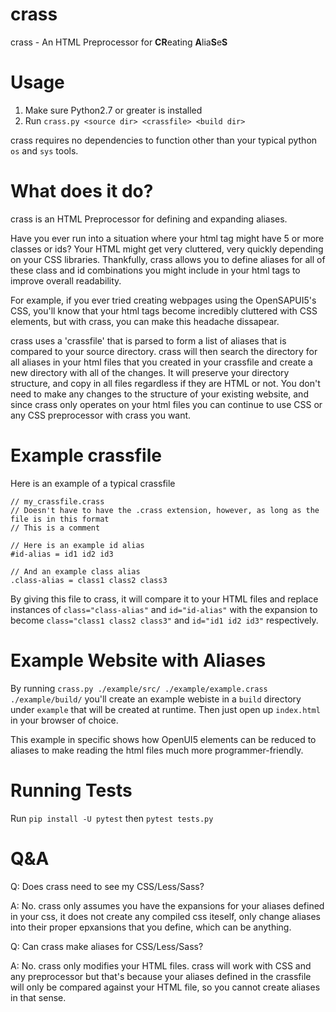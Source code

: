# crass
crass - An HTML Preprocessor for **CR**eating **A**lia**S**e**S**

# Usage

1. Make sure Python2.7 or greater is installed
2. Run `crass.py <source dir> <crassfile> <build dir>`

crass requires no dependencies to function other than your typical python `os` and `sys` tools.

# What does it do?

crass is an HTML Preprocessor for defining and expanding aliases. 

Have you ever run into a situation where your html tag might have 5 or more classes or ids? Your HTML might get very cluttered, very quickly depending on your CSS libraries. Thankfully, crass allows you to define aliases for all of these class and id combinations you might include in your html tags to improve overall readability. 

For example, if you ever tried creating webpages using the OpenSAPUI5's CSS, you'll know that your html tags become incredibly cluttered with CSS elements, but with crass, you can make this headache dissapear.

crass uses a 'crassfile' that is parsed to form a list of aliases that is compared to your source directory. crass will then search the directory for all aliases in your html files that you created in your crassfile and create a new directory with all of the changes. It will preserve your directory structure, and copy in all files regardless if they are HTML or not. You don't need to make any changes to the structure of your existing website, and since crass only operates on your html files you can continue to use CSS or any CSS preprocessor with crass you want.

# Example crassfile

Here is an example of a typical crassfile

```
// my_crassfile.crass
// Doesn't have to have the .crass extension, however, as long as the file is in this format
// This is a comment

// Here is an example id alias
#id-alias = id1 id2 id3

// And an example class alias
.class-alias = class1 class2 class3
```

By giving this file to crass, it will compare it to your HTML files and replace instances of `class="class-alias"` and `id="id-alias"` with the expansion to become `class="class1 class2 class3"` and `id="id1 id2 id3"` respectively.

# Example Website with Aliases

By running `crass.py ./example/src/ ./example/example.crass ./example/build/` you'll create an example webiste in a `build` directory under `example` that will be created at runtime. Then just open up `index.html` in your browser of choice.

This example in specific shows how OpenUI5 elements can be reduced to aliases to make reading the html files much more programmer-friendly.

# Running Tests

Run `pip install -U pytest` then `pytest tests.py`

# Q&A

Q: Does crass need to see my CSS/Less/Sass?

A: No. crass only assumes you have the expansions for your aliases defined in your css, it does not create any compiled css iteself, only change aliases into their proper epxansions that you define, which can be anything.

Q: Can crass make aliases for CSS/Less/Sass?

A: No. crass only modifies your HTML files. crass will work with CSS and any preprocessor but that's because your aliases defined in the crassfile will only be compared against your HTML file, so you cannot create aliases in that sense.

